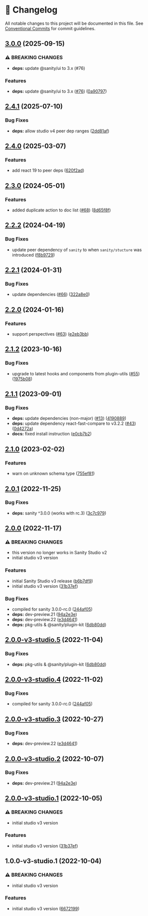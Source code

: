 <!-- markdownlint-disable --><!-- textlint-disable -->

# 📓 Changelog

All notable changes to this project will be documented in this file. See
[Conventional Commits](https://conventionalcommits.org) for commit guidelines.

## [3.0.0](https://github.com/sanity-io/sanity-plugin-documents-pane/compare/v2.4.1...v3.0.0) (2025-09-15)

### ⚠ BREAKING CHANGES

- **deps:** update @sanity/ui to 3.x (#76)

### Features

- **deps:** update @sanity/ui to 3.x ([#76](https://github.com/sanity-io/sanity-plugin-documents-pane/issues/76)) ([0a90797](https://github.com/sanity-io/sanity-plugin-documents-pane/commit/0a90797ba0dc860a572cf98f1b2406eb2a28d932))

## [2.4.1](https://github.com/sanity-io/sanity-plugin-documents-pane/compare/v2.4.0...v2.4.1) (2025-07-10)

### Bug Fixes

- **deps:** allow studio v4 peer dep ranges ([2dd81af](https://github.com/sanity-io/sanity-plugin-documents-pane/commit/2dd81af073432ba36b8962e24d2190dd9ecc5258))

## [2.4.0](https://github.com/sanity-io/sanity-plugin-documents-pane/compare/v2.3.0...v2.4.0) (2025-03-07)

### Features

- add react 19 to peer deps ([620f2ad](https://github.com/sanity-io/sanity-plugin-documents-pane/commit/620f2ad86418b234c56acf128976cc0b63ca16cb))

## [2.3.0](https://github.com/sanity-io/sanity-plugin-documents-pane/compare/v2.2.2...v2.3.0) (2024-05-01)

### Features

- added duplicate action to doc list ([#68](https://github.com/sanity-io/sanity-plugin-documents-pane/issues/68)) ([8d65f8f](https://github.com/sanity-io/sanity-plugin-documents-pane/commit/8d65f8faedc23a70ee192a59e56503fc5da3cc46))

## [2.2.2](https://github.com/sanity-io/sanity-plugin-documents-pane/compare/v2.2.1...v2.2.2) (2024-04-19)

### Bug Fixes

- update peer dependency of `sanity` to when `sanity/stucture` was introduced ([f8b9729](https://github.com/sanity-io/sanity-plugin-documents-pane/commit/f8b9729e77b93e8d670755f7611a11b5b226d843))

## [2.2.1](https://github.com/sanity-io/sanity-plugin-documents-pane/compare/v2.2.0...v2.2.1) (2024-01-31)

### Bug Fixes

- update dependencies ([#66](https://github.com/sanity-io/sanity-plugin-documents-pane/issues/66)) ([322a8e0](https://github.com/sanity-io/sanity-plugin-documents-pane/commit/322a8e00f86b4c8198a57b5477742ac9dc376daa))

## [2.2.0](https://github.com/sanity-io/sanity-plugin-documents-pane/compare/v2.1.2...v2.2.0) (2024-01-16)

### Features

- support perspectives ([#63](https://github.com/sanity-io/sanity-plugin-documents-pane/issues/63)) ([e2eb3bb](https://github.com/sanity-io/sanity-plugin-documents-pane/commit/e2eb3bb791d1ab12525ae02dc357d7768af1d846))

## [2.1.2](https://github.com/sanity-io/sanity-plugin-documents-pane/compare/v2.1.1...v2.1.2) (2023-10-16)

### Bug Fixes

- upgrade to latest hooks and components from plugin-utils ([#55](https://github.com/sanity-io/sanity-plugin-documents-pane/issues/55)) ([1975b08](https://github.com/sanity-io/sanity-plugin-documents-pane/commit/1975b08ea89155d6418cb3f69abf3ab02036debc))

## [2.1.1](https://github.com/sanity-io/sanity-plugin-documents-pane/compare/v2.1.0...v2.1.1) (2023-09-01)

### Bug Fixes

- **deps:** update dependencies (non-major) ([#13](https://github.com/sanity-io/sanity-plugin-documents-pane/issues/13)) ([4190889](https://github.com/sanity-io/sanity-plugin-documents-pane/commit/41908893752ab2a6701537362ebf650ca55aff67))
- **deps:** update dependency react-fast-compare to v3.2.2 ([#43](https://github.com/sanity-io/sanity-plugin-documents-pane/issues/43)) ([0d4272a](https://github.com/sanity-io/sanity-plugin-documents-pane/commit/0d4272a5c32d295f3c6e5e6d01debff4598674ee))
- **docs:** fixed install instruction ([e0cb7b2](https://github.com/sanity-io/sanity-plugin-documents-pane/commit/e0cb7b209fe769feb5785a2e32c16dc5f06a116f))

## [2.1.0](https://github.com/sanity-io/sanity-plugin-documents-pane/compare/v2.0.1...v2.1.0) (2023-02-02)

### Features

- warn on unknown schema type ([755ef81](https://github.com/sanity-io/sanity-plugin-documents-pane/commit/755ef81082224b4cc02acb5417987bf84e3b4d3c))

## [2.0.1](https://github.com/sanity-io/sanity-plugin-documents-pane/compare/v2.0.0...v2.0.1) (2022-11-25)

### Bug Fixes

- **deps:** sanity ^3.0.0 (works with rc.3) ([3c7c979](https://github.com/sanity-io/sanity-plugin-documents-pane/commit/3c7c979afa66c4a9355180f49127a24255ac6120))

## [2.0.0](https://github.com/sanity-io/sanity-plugin-documents-pane/compare/v1.1.0...v2.0.0) (2022-11-17)

### ⚠ BREAKING CHANGES

- this version no longer works in Sanity Studio v2
- initial studio v3 version

### Features

- initial Sanity Studio v3 release ([b6b7df9](https://github.com/sanity-io/sanity-plugin-documents-pane/commit/b6b7df99d38bc10b6c9585fd57e09b89f5e58c2d))
- initial studio v3 version ([31b37ef](https://github.com/sanity-io/sanity-plugin-documents-pane/commit/31b37ef159f942eebf5665a574156d2ee66a1265))

### Bug Fixes

- compiled for sanity 3.0.0-rc.0 ([244af05](https://github.com/sanity-io/sanity-plugin-documents-pane/commit/244af052fe819efdad0bae777dc330cb7de8ed54))
- **deps:** dev-preview.21 ([94a2e3e](https://github.com/sanity-io/sanity-plugin-documents-pane/commit/94a2e3eb361776d4389993f017a20120674b6647))
- **deps:** dev-preview.22 ([e3d4641](https://github.com/sanity-io/sanity-plugin-documents-pane/commit/e3d4641b3f179c6243de1a4be44aab0db4a64112))
- **deps:** pkg-utils & @sanity/plugin-kit ([6db80dd](https://github.com/sanity-io/sanity-plugin-documents-pane/commit/6db80dda1c8821261fbc2004c55a20380d0ab48b))

## [2.0.0-v3-studio.5](https://github.com/sanity-io/sanity-plugin-documents-pane/compare/v2.0.0-v3-studio.4...v2.0.0-v3-studio.5) (2022-11-04)

### Bug Fixes

- **deps:** pkg-utils & @sanity/plugin-kit ([6db80dd](https://github.com/sanity-io/sanity-plugin-documents-pane/commit/6db80dda1c8821261fbc2004c55a20380d0ab48b))

## [2.0.0-v3-studio.4](https://github.com/sanity-io/sanity-plugin-documents-pane/compare/v2.0.0-v3-studio.3...v2.0.0-v3-studio.4) (2022-11-02)

### Bug Fixes

- compiled for sanity 3.0.0-rc.0 ([244af05](https://github.com/sanity-io/sanity-plugin-documents-pane/commit/244af052fe819efdad0bae777dc330cb7de8ed54))

## [2.0.0-v3-studio.3](https://github.com/sanity-io/sanity-plugin-documents-pane/compare/v2.0.0-v3-studio.2...v2.0.0-v3-studio.3) (2022-10-27)

### Bug Fixes

- **deps:** dev-preview.22 ([e3d4641](https://github.com/sanity-io/sanity-plugin-documents-pane/commit/e3d4641b3f179c6243de1a4be44aab0db4a64112))

## [2.0.0-v3-studio.2](https://github.com/sanity-io/sanity-plugin-documents-pane/compare/v2.0.0-v3-studio.1...v2.0.0-v3-studio.2) (2022-10-07)

### Bug Fixes

- **deps:** dev-preview.21 ([94a2e3e](https://github.com/sanity-io/sanity-plugin-documents-pane/commit/94a2e3eb361776d4389993f017a20120674b6647))

## [2.0.0-v3-studio.1](https://github.com/sanity-io/sanity-plugin-documents-pane/compare/v1.1.0...v2.0.0-v3-studio.1) (2022-10-05)

### ⚠ BREAKING CHANGES

- initial studio v3 version

### Features

- initial studio v3 version ([31b37ef](https://github.com/sanity-io/sanity-plugin-documents-pane/commit/31b37ef159f942eebf5665a574156d2ee66a1265))

## 1.0.0-v3-studio.1 (2022-10-04)

### ⚠ BREAKING CHANGES

- initial studio v3 version

### Features

- initial studio v3 version ([6672199](https://github.com/sanity-io/sanity-plugin-documents-pane/commit/6672199a578abfc3636d5bc3291ab8d4c88bc27a))
